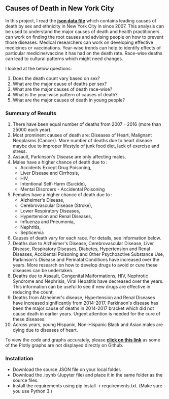 ## Causes of Death in New York City
In this project, I read the __[json data file](https://data.cityofnewyork.us/Health/New-York-City-Leading-Causes-of-Death/jb7j-dtam)__ which contains leading causes of death by sex and ethnicity in New York City in since 2007. This analysis can be used to understand the major causes of death and health practitioners can work on finding the root causes and advising people on how to prevent those diseases. Medical researchers can work on developing effective medicines or vaccinations. Year-wise trends can help to identify effects of particular medicine/vaccine it has had on the death rate. Race-wise deaths can lead to cultural patterns which might need changes.

I looked at the below questions:
1. Does the death count vary based on sex?
2. What are the major cause of deaths per sex?
3. What are the major causes of death race-wise?
4. What is the year-wise pattern of causes of death?
5. What are the major causes of death in young people?

### Summary of Results
1. There have been equal number of deaths from 2007 - 2016 (more than 25000 each year).
2. Most prominent causes of death are: Diseases of Heart, Malignant Neoplasms (Cancer). More number of deaths due to heart disease maybe due to improper lifestyle of junk food diet, lack of exercise and stress.
3. Assault, Parkinson's Disease are only affecting males.
4. Males have a higher chance of death due to :
    - Accidents Except Drug Poisoning,
    - Liver Disease and Cirrhosis,
    - HIV,
    - Intentional Self-Harm (Suicide),
    - Mental Disorders - Accidental Poisoning
5. Females have a higher chance of death due to :
   - Alzheimer's Disease,
    - Cerebrovascular Disease (Stroke),
    - Lower Respiratory Diseases,
    - Hypertension and Renal Diseases,
    - Influenza and Pneumonia,
    - Nephritis,
    - Septicemia
6. Causes of death vary for each race. For details, see information below.
7. Deaths due to Alzheimer's Disease, Cerebrovascular Disease, Liver Disease, Respiratory Diseases, Diabetes, Hypertension and Renal Diseases, Accidental Poisoning and Other Psychoactive Substance Use, Parkinson's Disease and Perinatal Conditions have increased over the years. More research on how to develop drugs to avoid or cure these diseases can be undertaken.
8. Deaths due to Assault, Congenital Malformations, HIV, Nephrotic Syndrome and Nephrisis, Viral Hepatitis have decreased over the years. This information can be useful to see if new drugs are effective in reducing the count.
9. Deaths from Alzheimer's disease, Hypertension and Renal Diseases have increased significantly from 2014-2017. Parkinson's disease has been the major cause of deaths in 2014-2017 bracket which did not cause death in earlier years. Urgent attention is needed for the cure of these diseases.
10. Across years, young Hispanic, Non-Hispanic Black and Asian males are dying due to diseases of heart.

To view the code and graphs accurately, please __[click on this link](https://nbviewer.jupyter.org/github/phtelang/Causes-of-Death-in-New-York-City/blob/master/Causes%20of%20Death%20in%20New%20York%20City.ipynb)__ as some of the Plotly graphs are not displayed directly on Github.

### Installation
- Download the source JSON file on your local folder.
- Download the .ipynb (Jupyter file) and place it in the same folder as the source files.
- Install the requirements using pip install -r requirements.txt. (Make sure you use Python 3.)
